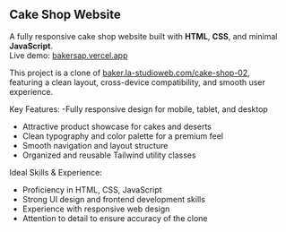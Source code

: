 ## Cake Shop Website

A fully responsive cake shop website built with **HTML**, **CSS**, and minimal **JavaScript**.  
Live demo: [bakersap.vercel.app](https://bakersap.vercel.app/)  

This project is a clone of [baker.la-studioweb.com/cake-shop-02](https://baker.la-studioweb.com/cake-shop-02/),  
featuring a clean layout, cross-device compatibility, and smooth user experience.


Key Features:
-Fully responsive design for mobile, tablet, and desktop
- Attractive product showcase for cakes and deserts
- Clean typography and color palette for a premium feel
- Smooth navigation and layout structure
- Organized and reusable Tailwind utility classes

Ideal Skills & Experience:
- Proficiency in HTML, CSS, JavaScript
- Strong UI design and frontend development skills
- Experience with responsive web design
- Attention to detail to ensure accuracy of the clone

